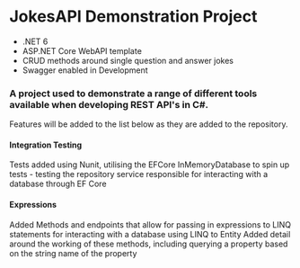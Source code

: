 # JokesAPI Demonstration Project

- .NET 6
- ASP.NET Core WebAPI template
- CRUD methods around single question and answer jokes
- Swagger enabled in Development

### A project used to demonstrate a range of different tools available when developing REST API's in C#.

Features will be added to the list below as they are added to the repository.

#### Integration Testing
Tests added using Nunit, utilising the EFCore InMemoryDatabase to spin up tests - testing the repository service responsible for interacting with a database through EF Core

#### Expressions
Added Methods and endpoints that allow for passing in expressions to LINQ statements for interacting with a database using LINQ to Entity
Added detail around the working of these methods, including querying a property based on the string name of the property
